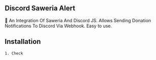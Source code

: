 ## Discord Saweria Alert
🌳 An Integration Of Saweria And Discord JS. Allows Sending Donation Notifications To Discord Via Webhook. Easy to use.

## Installation
```
1. Check
```
